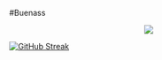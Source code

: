 #Buenass
<p align="center"> 
  <img src="https://media.giphy.com/media/jRtZJvoWxWVJ7uF1cx/giphy.gif"/> 
</p>































[![GitHub Streak](http://github-readme-streak-stats.herokuapp.com?user=JohanP98&theme=dark&hide_border=true&border_radius=5.1)](https://git.io/streak-stats)
